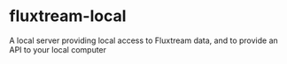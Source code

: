 fluxtream-local
===============

A local server providing local access to Fluxtream data, and to provide an API to your local computer